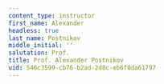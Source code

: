 ```yaml
---
content_type: instructor
first_name: Alexander
headless: true
last_name: Postnikov
middle_initial: ''
salutation: Prof.
title: Prof. Alexander Postnikov
uid: 546c3599-cb76-b2ad-2d8c-eb6f0da61797
---
```

